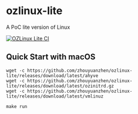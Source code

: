 # ozlinux-lite
A PoC lite version of Linux

[![OZLinux Lite CI](https://github.com/zhouyuanzhen/ozlinux-lite/actions/workflows/makefile.yml/badge.svg)](https://github.com/zhouyuanzhen/ozlinux-lite/actions/workflows/makefile.yml)

## Quick Start with macOS

```shell
wget -c https://github.com/zhouyuanzhen/ozlinux-lite/releases/download/latest/ahyve
wget -c https://github.com/zhouyuanzhen/ozlinux-lite/releases/download/latest/ozinitrd.gz
wget -c https://github.com/zhouyuanzhen/ozlinux-lite/releases/download/latest/vmlinuz

make run
```
